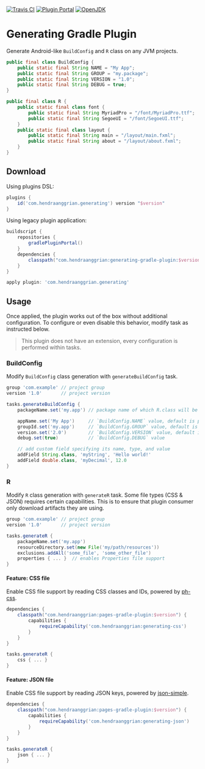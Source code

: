 [![Travis CI](https://img.shields.io/travis/com/hendraanggrian/generating-gradle-plugin)](https://travis-ci.com/github/hendraanggrian/generating-gradle-plugin/)
[![Plugin Portal](https://img.shields.io/maven-metadata/v?label=plugin-portal&metadataUrl=https%3A%2F%2Fplugins.gradle.org%2Fm2%2Fcom%2Fhendraanggrian%2Fgenerating%2Fcom.hendraanggrian.generating.gradle.plugin%2Fmaven-metadata.xml)](https://plugins.gradle.org/plugin/com.hendraanggrian.generating/)
[![OpenJDK](https://img.shields.io/badge/jdk-1.8+-informational)](https://openjdk.java.net/projects/jdk8/)

# Generating Gradle Plugin

Generate Android-like `BuildConfig` and `R` class on any JVM projects.

```java
public final class BuildConfig {
    public static final String NAME = "My App";
    public static final String GROUP = "my.package";
    public static final String VERSION = "1.0";
    public static final String DEBUG = true;
}

public final class R {
    public static final class font {
        public static final String MyriadPro = "/font/MyriadPro.ttf";
        public static final String SegoeUI = "/font/SegoeUI.ttf";
    }
    public static final class layout {
        public static final String main = "/layout/main.fxml";
        public static final String about = "/layout/about.fxml";
    }
}
```

## Download

Using plugins DSL:

```gradle
plugins {
    id('com.hendraanggrian.generating') version "$version"
}
```

Using legacy plugin application:

```gradle
buildscript {
    repositories {
        gradlePluginPortal()
    }
    dependencies {
        classpath("com.hendraanggrian:generating-gradle-plugin:$version")
    }
}

apply plugin: 'com.hendraanggrian.generating'
```

## Usage

Once applied, the plugin works out of the box without additional configuration.
To configure or even disable this behavior, modify task as instructed below.

> This plugin does not have an extension, every configuration is performed within tasks.

### BuildConfig

Modify `BuildConfig` class generation with `generateBuildConfig` task.

```gradle
group 'com.example' // project group
version '1.0'       // project version

tasks.generateBuildConfig {
    packageName.set('my.app') // package name of which R.class will be generated to, default is project group

    appName.set('My App')     // `BuildConfig.NAME` value, default is project name
    groupId.set('my.app')     // `BuildConfig.GROUP` value, default is project group
    version.set('2.0')        // `BuildConfig.VERSION` value, default is project version
    debug.set(true)           // `BuildConfig.DEBUG` value

    // add custom field specifying its name, type, and value
    addField String.class, 'myString', 'Hello world!'
    addField double.class, 'myDecimal', 12.0
}
```

### R

Modify `R` class generation with `generateR` task.
Some file types (CSS & JSON) requires certain capabilities.
This is to ensure that plugin consumer only download artifacts they are using.

```gradle
group 'com.example' // project group
version '1.0'       // project version

tasks.generateR {
    packageName.set('my.app')
    resourceDirectory.set(new File('my/path/resources'))
    exclusions.addAll('some_file', 'some_other_file')
    properties { ... }  // enables Properties file support
}
```

#### Feature: CSS file

Enable CSS file support by reading CSS classes and IDs,
powered by [ph-css](https://github.com/phax/ph-css/).

```gradle
dependencies {
    classpath("com.hendraanggrian:pages-gradle-plugin:$version") {
        capabilities {
            requireCapability('com.hendraanggrian:generating-css')
        }
    }
}

tasks.generateR {
    css { ... }
}
```

#### Feature: JSON file

Enable CSS file support by reading JSON keys,
powered by [json-simple](https://search.maven.org/artifact/com.googlecode.json-simple/json-simple/).

```gradle
dependencies {
    classpath("com.hendraanggrian:pages-gradle-plugin:$version") {
        capabilities {
            requireCapability('com.hendraanggrian:generating-json')
        }
    }
}

tasks.generateR {
    json { ... }
}
```
